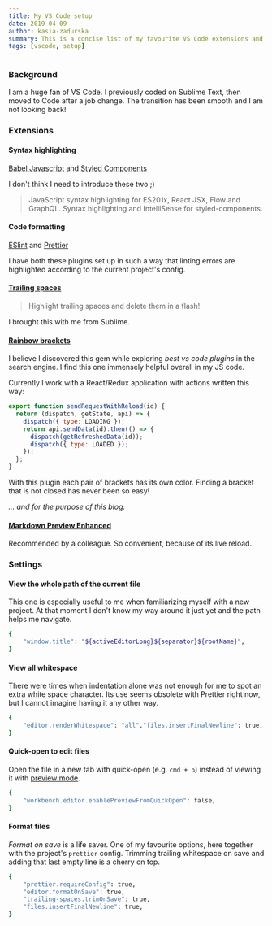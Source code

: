 ```yaml
---
title: My VS Code setup
date: 2019-04-09
author: kasia-zadurska
summary: This is a concise list of my favourite VS Code extensions and settings.
tags: [vscode, setup]
---
```


### Background
I am a huge fan of VS Code. I previously coded on Sublime Text, then moved to Code after a job change. The transition has been smooth and I am not looking back!
### Extensions
#### Syntax highlighting

 [Babel Javascript](https://marketplace.visualstudio.com/itemdetails?itemName=mgmcdermott.vscode-language-babel) and  [Styled Components](https://marketplace.visualstudio.com/itemdetails?itemName=jpoissonnier.vscode-styled-components)

I don't think I need to introduce these two ;)
> JavaScript syntax highlighting for ES201x, React JSX, Flow and GraphQL.
> Syntax highlighting and IntelliSense for styled-components.

#### Code formatting

  [ESlint](https://marketplace.visualstudio.com/itemdetails?itemName=dbaeumer.vscode-eslint) and [Prettier](https://marketplace.visualstudio.com/itemdetails?itemName=esbenp.prettier-vscode)

I have both these plugins set up in such a way that linting errors are highlighted according to the current project's config.

#### [Trailing spaces](https://marketplace.visualstudio.com/itemdetails?itemName=shardulm94.trailing-spaces)

 > Highlight trailing spaces and delete them in a flash!

I brought this with me from Sublime.

#### [Rainbow brackets](https://marketplace.visualstudio.com/itemdetails?itemName=2gua.rainbow-brackets)

I believe I discovered this gem while exploring _best vs code plugins_ in the search engine. I find this one immensely helpful overall in my JS code.

Currently I work with a React/Redux application with actions written this way:
```javascript
export function sendRequestWithReload(id) {
  return (dispatch, getState, api) => {
    dispatch({ type: LOADING });
    return api.sendData(id).then(() => {
      dispatch(getRefreshedData(id));
      dispatch({ type: LOADED });
    });
  };
}
```
With this plugin each pair of brackets has its own color. Finding a bracket that is not closed has never been so easy!

_... and for the purpose of this blog:_
#### [Markdown Preview Enhanced](https://marketplace.visualstudio.com/itemdetails?itemName=shd101wyy.markdown-preview-enhanced)

Recommended by a colleague. So convenient, because of its live reload.

### Settings

#### View the whole path of the current file

This one is especially useful to me when familiarizing myself with a new project. At that moment I don't know my way around it just yet and the path helps me navigate.

```bash
{
    "window.title": "${activeEditorLong}${separator}${rootName}",
}
```

#### View all whitespace

There were times when indentation alone was not enough for me to spot an extra white space character. Its use seems obsolete with Prettier right now, but I cannot imagine having it any other way.

```bash
{
    "editor.renderWhitespace": "all","files.insertFinalNewline": true,
}
```


#### Quick-open to edit files

Open the file in a new tab with quick-open (e.g. `cmd + p`) instead of viewing it with [preview mode](https://code.visualstudio.com/docs/getstarted/userinterface#_preview-mode).
```bash
{
    "workbench.editor.enablePreviewFromQuickOpen": false,
}
```

#### Format files

_Format on save_ is a life saver. One of my favourite options, here together with the project's `prettier` config. Trimming trailing whitespace on save and adding that last empty line is a cherry on top.

```bash
{
    "prettier.requireConfig": true,
    "editor.formatOnSave": true,
    "trailing-spaces.trimOnSave": true,
    "files.insertFinalNewline": true,
}
```
